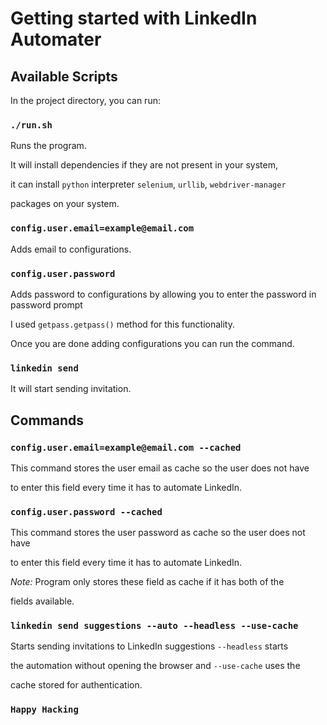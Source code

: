 # Getting started with LinkedIn Automater

## Available Scripts

In the project directory, you can run:

### `./run.sh`

Runs the program.

It will install dependencies if they are not present in your system,

it can install `python` interpreter `selenium`, `urllib`, `webdriver-manager`

packages on your system.

### `config.user.email=example@email.com`

Adds email to configurations.

### `config.user.password`

Adds password to configurations by allowing you to enter the password in password prompt

I used `getpass.getpass()` method for this functionality.

Once you are done adding configurations you can run the command.

### `linkedin send`

It will start sending invitation.

## Commands

### `config.user.email=example@email.com --cached`

This command stores the user email as cache so the user does not have

to enter this field every time it has to automate LinkedIn.

### `config.user.password --cached`

This command stores the user password as cache so the user does not have

to enter this field every time it has to automate LinkedIn.

_Note:_ Program only stores these field as cache if it has both of the

fields available.

### `linkedin send suggestions --auto --headless --use-cache`

Starts sending invitations to LinkedIn suggestions `--headless` starts

the automation without opening the browser and `--use-cache` uses the 

cache stored for authentication.

### `Happy Hacking`
